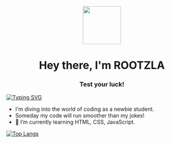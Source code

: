<div id="header" align="center">
 <img src="https://media.giphy.com/media/v1.Y2lkPTc5MGI3NjExOTg4a3RoYWp5enNjOXUxcXlvN2E1YW0zbTFhaWs3czRiZGNuMm5oZyZlcD12MV9pbnRlcm5hbF9naWZfYnlfaWQmY3Q9Zw/AHeTfHgVFPHgs/giphy.gif" width="100"/>
<h1>Hey there, I'm ROOTZLA</h1>
<h3>Test your luck!</h3>
</div>

<div id="center" align="rigth">
 
[![Typing SVG](https://readme-typing-svg.herokuapp.com?font=Fira+Code&pause=1000&random=false&width=435&lines=WHEN+IF+NOT+NOW%3F)](https://git.io/typing-svg)

</div>

- I'm diving into the world of coding as a newbie student.
- Someday my code will run smoother than my jokes!
- 🌱 I’m currently learning HTML, CSS, JavaScript.

 [![Top Langs](https://github-readme-stats.vercel.app/api/top-langs/?username=rootzla&layout=compact&theme=shadow_red)](https://github.com/ROOTZLA/github-readme-stats)
